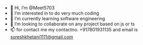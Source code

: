 - 👋 Hi, I’m @Meet5703
- 👀 I’m interested in to do very much coding
- 🌱 I’m currently learning software engineering
- 💞️ I’m looking to collaborate on any project based on js or ts
- 📫 for contact me my contactno. +917801931135 and email is sureshkhetani1111@gmail.com

<!---
Meet5703/Meet5703 is a ✨ special ✨ repository because its `README.md` (this file) appears on your GitHub profile.
You can click the Preview link to take a look at your changes.
--->
